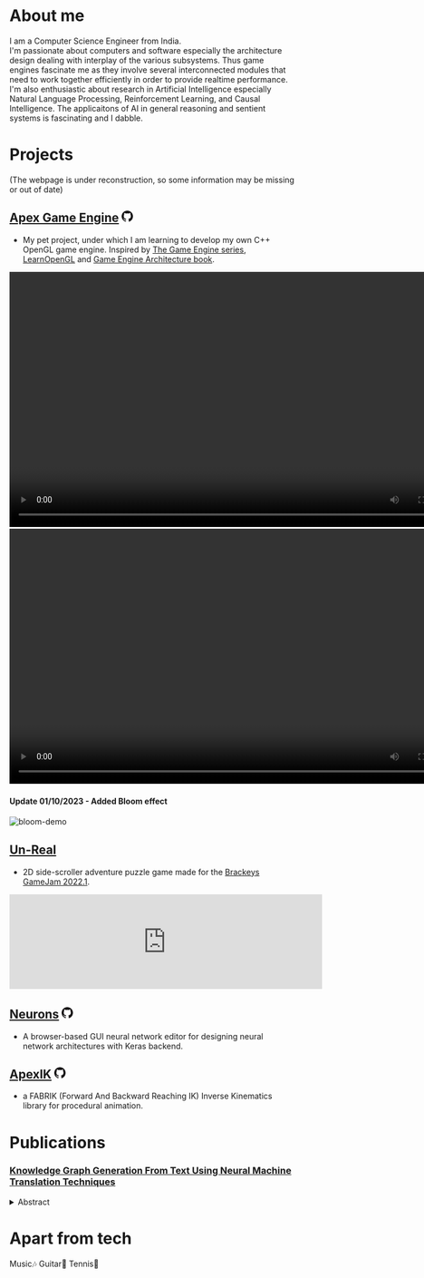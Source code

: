 # About me
I am a Computer Science Engineer from India.  
I'm passionate about computers and software especially the architecture design dealing with interplay of the various subsystems. Thus game engines fascinate me as they involve several interconnected modules that need to work together efficiently in order to provide realtime performance.  
I'm also enthusiastic about research in Artificial Intelligence especially Natural Language Processing, Reinforcement Learning, and Causal Intelligence. The applicaitons of AI in general reasoning and sentient systems is fascinating and I dabble.

# Projects
(The webpage is under reconstruction, so some information may be missing or out of date)
## [Apex Game Engine](/ApexGameEngine) [<img src="assets/GitHub-Mark/PNG/GitHub-Mark-32px.png" alt="GitHub repo" width="20px">](https://github.com/xdevapps/ApexGameEngine)
* My pet project, under which I am learning to develop my own C++ OpenGL game engine. Inspired by [The Game Engine series](https://youtube.com/playlist?list=PLlrATfBNZ98dC-V-N3m0Go4deliWHPFwT), [LearnOpenGL](https://learnopengl.com/) and [Game Engine Architecture book](https://www.gameenginebook.com/).

<video width="800" height="450" controls>
  <source src="https://user-images.githubusercontent.com/45060273/194432860-0ba5dbe1-848b-4014-9f10-dd253f9fcbd5.mp4" type="video/mp4">
  Download <a href="https://user-images.githubusercontent.com/45060273/194432860-0ba5dbe1-848b-4014-9f10-dd253f9fcbd5.mp4">mp4</a>
</video>

<video width="800" height="450" controls>
  <source src="https://github.com/athanggupte/xdevapps.github.io/assets/45060273/83837f07-03d1-412c-8976-3befd338d90c" type="video/mp4">
  Download <a href="https://github.com/athanggupte/xdevapps.github.io/assets/45060273/83837f07-03d1-412c-8976-3befd338d90c">mp4</a>
</video>

#### Update 01/10/2023 - Added Bloom effect

![bloom-demo](https://user-images.githubusercontent.com/45060273/211588060-1490bed0-105d-4d5b-b7a9-e2e9a98a555f.png)

## [Un-Real](https://athang213.itch.io/un-real)
* 2D side-scroller adventure puzzle game made for the [Brackeys GameJam 2022.1](https://itch.io/jam/brackeys-7/rate/1420119).

<iframe frameborder="0" src="https://itch.io/embed/1420119" width="552" height="167"><a href="https://athang213.itch.io/un-real">Un-Real by athang213, shockwave20599</a></iframe>


## [Neurons](/Neurons) [<img src="assets/GitHub-Mark/PNG/GitHub-Mark-32px.png" alt="GitHub repo" width="20px">](https://github.com/xdevapps/Neurons)
* A browser-based GUI neural network editor for designing neural network architectures with Keras backend.

## [ApexIK](/ApexIK) [<img src="assets/GitHub-Mark/PNG/GitHub-Mark-32px.png" alt="GitHub repo" width="20px">](https://github.com/xdevapps/ApexIK)
* a FABRIK (Forward And Backward Reaching IK) Inverse Kinematics library for procedural animation.

# Publications
### [Knowledge Graph Generation From Text Using Neural Machine Translation Techniques](https://ieeexplore.ieee.org/document/9510164/)
<details> <summary>Abstract</summary>
  As the applications of data science become pervasive in daily life, there arises a dire need to represent data in machine-understandable forms like knowledge graphs. Over the years, there have been numerous developments in extracting entities and their relations for augmenting knowledge graphs, but many of them depend on external dependencies like dependency parsers and part-of-speech taggers. These approaches, while indeed accomplishing this task, induce a certain degree of inflexibility in their implementation. Recent explorations in this domain have attempted to utilize Neural Machine Translation techniques to convert natural language to SPARQL queries, with a focus on information retrieval from pre-established Knowledge Graphs. We explore in detail, the variety of approaches followed for SPARQL machine translation, with a keen focus on insertion of extracted knowledge into the graphs.As part of our research, we curated a dataset- Scientists-100, extracted from Dbpedia, for the task of translation of natural language to SPARQL insertion statements. We also propose two models – an Attention RNN and a Transformer for the same. These models achieve an accuracy of 99.27% and a 98.61% respectively on the dataset. In addition to this, we present a metric for examining the syntactic accuracy of the generated SPARQL statements. Our models exhibit 99.25% and 98.71% syntactic accuracy as calculated on the same.
</details>

# Apart from tech
Music🎶 Guitar🎸 Tennis🎾


